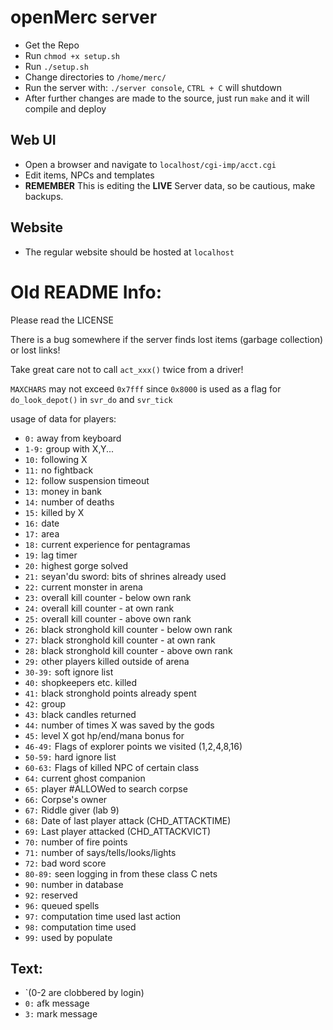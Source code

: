 # openMerc server
* Get the Repo
* Run `chmod +x setup.sh`
* Run `./setup.sh`
* Change directories to `/home/merc/`
* Run the server with: `./server console`, `CTRL + C` will shutdown
* After further changes are made to the source, just run `make` and it will compile and deploy

## Web UI
* Open a browser and navigate to `localhost/cgi-imp/acct.cgi`
* Edit items, NPCs and templates
* **REMEMBER** This is editing the **LIVE** Server data, so be cautious, make backups.

## Website
* The regular website should be hosted at `localhost`

# Old README Info:
Please read the LICENSE

There is a bug somewhere if the server finds lost items (garbage collection) or
lost links!

Take great care not to call `act_xxx()` twice from a driver!

`MAXCHARS` may not exceed `0x7fff` since `0x8000` is used as a flag for
`do_look_depot()` in `svr_do` and `svr_tick`

usage of data for players:

* `0:`      away from keyboard
* `1-9:`    group with X,Y...
* `10:`     following X
* `11:`     no fightback
* `12:`     follow suspension timeout
* `13:`     money in bank
* `14:`     number of deaths
* `15:`     killed by X
* `16:`      date
* `17:`      area
* `18:`     current experience for pentagramas
* `19:`     lag timer
* `20:`     highest gorge solved
* `21:`     seyan'du sword: bits of shrines already used
* `22:`     current monster in arena
* `23:`     overall kill counter - below own rank
* `24:`     overall kill counter - at own rank
* `25:`     overall kill counter - above own rank
* `26:`     black stronghold kill counter - below own rank
* `27:`     black stronghold kill counter - at own rank
* `28:`     black stronghold kill counter - above own rank
* `29:`     other players killed outside of arena
* `30-39:`  soft ignore list
* `40:`     shopkeepers etc. killed
* `41:`     black stronghold points already spent
* `42:`     group
* `43:`     black candles returned
* `44:`     number of times X was saved by the gods
* `45:`     level X got hp/end/mana bonus for
* `46-49:`  Flags of explorer points we visited (1,2,4,8,16)
* `50-59:`  hard ignore list
* `60-63:`  Flags of killed NPC of certain class
* `64:`     current ghost companion
* `65:`     player #ALLOWed to search corpse
* `66:`     Corpse's owner
* `67:`     Riddle giver (lab 9)
* `68:`     Date of last player attack (CHD_ATTACKTIME)
* `69:`     Last player attacked       (CHD_ATTACKVICT)
* `70:`	number of fire points
* `71:`     number of says/tells/looks/lights
* `72:`     bad word score
* `80-89:`	seen logging in from these class C nets
* `90:`     number in database
* `92:`     reserved
* `96:`     queued spells
* `97:`     computation time used last action
* `98:`     computation time used
* `99:`     used by populate

## Text:
* `(0-2 are clobbered by login)
* `0:`      afk message
* `3:`      mark message
